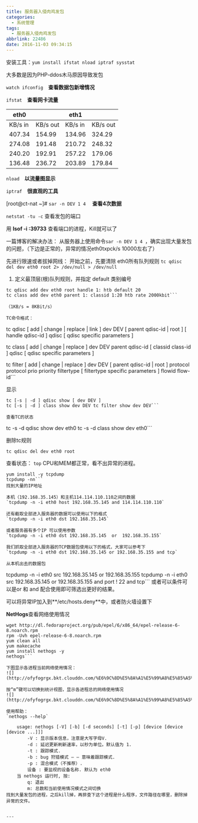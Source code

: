 ```yaml
---
title: 服务器入侵肉鸡发包
categories:
  - 系统管理
tags:
  - 服务器入侵肉鸡发包
abbrlink: 22486
date: 2016-11-03 09:34:15
---
```


安装工具：`yum install ifstat nload iptraf sysstat`

大多数是因为PHP-ddos木马原因导致发包

`watch ifconfig`　**查看数据包新增情况**

`ifstat`　**查看网卡流量**

|       eth0        ||        eth1         ||       
|----------|---------|-----------|----------|
|KB/s in   | KB/s out|  KB/s in  | KB/s out |
|  407.34  |  154.99 |   134.96  |  324.29  |
|  274.08  |  191.48 |   210.72  |  248.32  |
|  240.20  |  192.91 |   257.22  |  179.06  |
|  136.48  |  236.72 |   203.89  |  179.84  |

`nload`　**以流量图显示**

`iptraf`　**很直观的工具**

[root@ct-nat ~]# `sar -n DEV 1 4` 　**查看4次数据**

`netstat -tu -c`   查看发包的端口

用 **lsof -i :39733** 查看端口的进程，Kill就可以了

一篇博客的解决办法：
从服务器上使用命令`sar -n DEV 1 4 `，确实出现大量发包的问题，（下边是正常的，异常的情况eth0txpck/s 10000左右了）

先进行限速或者拔掉网线：
开始之前，先要清除 eth0所有队列规则
`tc qdisc del dev eth0 root 2> /dev/null > /dev/null`

1) 定义最顶层(根)队列规则，并指定 default 类别编号
```
tc qdisc add dev eth0 root handle 1: htb default 20
tc class add dev eth0 parent 1: classid 1:20 htb rate 2000kbit```

（1KB/s = 8KBit/s）

TC命令格式：
```
tc qdisc [ add | change | replace | link ] dev DEV [ parent qdisc-id | root ] [ handle qdisc-id ] qdisc [ qdisc specific parameters ]

tc class [ add | change | replace ] dev DEV parent qdisc-id [ classid class-id ] qdisc [ qdisc specific parameters ]

tc filter [ add | change | replace ] dev DEV [ parent qdisc-id | root ] protocol protocol prio priority filtertype [ filtertype specific parameters ] flowid flow-id```

显示
```
tc [-s | -d ] qdisc show [ dev DEV ]
tc [-s | -d ] class show dev DEV tc filter show dev DEV```

查看TC的状态
```
tc -s -d qdisc show dev eth0
tc -s -d class show dev eth0```

删除tc规则

`tc qdisc del dev eth0 root`

查看状态：
`top` CPU和MEM都正常，看不出异常的进程。

```
yum install -y tcpdump
tcpdump -nn```
找到大量的IP地址

本机（192.168.35.145）和主机114.114.110.110之间的数据
`tcpdump -n -i eth0 host 192.168.35.145 and 114.114.110.110`

还有截取全部进入服务器的数据可以使用以下的格式
`tcpdump -n -i eth0 dst 192.168.35.145`

或者服务器有多个IP 可以使用参数
`tcpdump -n -i eth0 dst 192.168.35.145  or  192.168.35.155`

我们抓取全部进入服务器的TCP数据包使用以下的格式，大家可以参考下
`tcpdump -n -i eth0 dst 192.168.35.145 or 192.168.35.155 and tcp`

从本机出去的数据包
```
tcpdump -n -i eth0 src 192.168.35.145 or 192.168.35.155
tcpdump -n -i eth0 src 192.168.35.145 or 192.168.35.155 and port ! 22 and tcp```
或者可以条件可以是or  和 and  配合使用即可筛选出更好的结果。

可以将异常IP加入到**/etc/hosts.deny**中，或者防火墙设置下

**NetHogs**查看网络使用情况
```
wget http://dl.fedoraproject.org/pub/epel/6/x86_64/epel-release-6-8.noarch.rpm
rpm -Uvh epel-release-6-8.noarch.rpm
yum clean all
yum makecache
yum install nethogs -y
nethogs```

下图显示各进程当前网络使用情况：
![](http://ofyfogrgx.bkt.clouddn.com/%E6%9C%8D%E5%8A%A1%E5%99%A8%E5%85%A5%E4%BE%B5%E8%82%89%E9%B8%A1%E5%8F%91%E5%8C%851.jpg)

按“m”键可以切换到统计视图，显示各进程总的网络使用情况
![](http://ofyfogrgx.bkt.clouddn.com/%E6%9C%8D%E5%8A%A1%E5%99%A8%E5%85%A5%E4%BE%B5%E8%82%89%E9%B8%A1%E5%8F%91%E5%8C%852.jpg)

使用帮助：
`nethogs --help`
  
	usage: nethogs [-V] [-b] [-d seconds] [-t] [-p] [device [device [device ...]]]  
		-V : 显示版本信息，注意是大写字母V.  
		-d : 延迟更新刷新速率，以秒为单位。默认值为 1.  
		-t : 跟踪模式.  
		-b : bug 狩猎模式 — — 意味着跟踪模式.  
		-p : 混合模式（不推荐）.  
		设备 : 要监视的设备名称. 默认为 eth0  
	当 nethogs 运行时, 按:  
		q: 退出  
		m: 总数和当前使用情况模式之间切换  
找到大量发包的进程，之后kill掉，再排查下这个进程是什么程序，文件路径在哪里，删除掉异常的文件。


---
